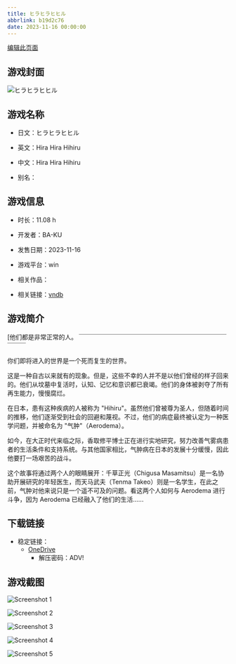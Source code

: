 ```yaml
---
title: ヒラヒラヒヒル
abbrlink: b19d2c76
date: 2023-11-16 00:00:00
---
```

[编辑此页面](https://github.com/ACG-3/ADV3-source/blob/main/source/_posts/games/%E3%83%92%E3%83%A9%E3%83%92%E3%83%A9%E3%83%92%E3%83%92%E3%83%AB.md)

## 游戏封面

![ヒラヒラヒヒル](https://pan.timero.xyz/d/onedrive/img_lib_001/%E3%83%92%E3%83%A9%E3%83%92%E3%83%A9%E3%83%92%E3%83%92%E3%83%AB_cover.avif)


## 游戏名称

- 日文：ヒラヒラヒヒル
- 英文：Hira Hira Hihiru
- 中文：Hira Hira Hihiru

- 别名：


## 游戏信息

- 时长：11.08 h
- 开发者：BA-KU
- 发售日期：2023-11-16
- 游戏平台：win
- 相关作品：

- 相关链接：[vndb](https://vndb.org/v38429)


## 游戏简介

[他们都是非常正常的人。
￣￣￣￣￣￣￣￣￣￣￣￣￣￣￣￣￣￣￣￣￣￣￣￣￣￣￣

你们即将进入的世界是一个死而复生的世界。

这是一种自古以来就有的现象。但是，这些不幸的人并不是以他们曾经的样子回来的。他们从坟墓中复活时，认知、记忆和意识都已衰竭。他们的身体被剥夺了所有再生能力，慢慢腐烂。

在日本，患有这种疾病的人被称为 "Hihiru"。虽然他们曾被尊为圣人，但随着时间的推移，他们逐渐受到社会的回避和蔑视。不过，他们的病症最终被认定为一种医学问题，并被命名为 "气肿"（Aerodema）。

如今，在大正时代来临之际，香取修平博士正在进行实地研究，努力改善气雾病患者的生活条件和支持系统。与其他国家相比，气肿病在日本的发展十分缓慢，因此他要打一场艰苦的战斗。

这个故事将通过两个人的眼睛展开：千草正光（Chigusa Masamitsu）是一名协助开展研究的年轻医生，而天马武夫（Tenma Takeo）则是一名学生，在此之前，气肿对他来说只是一个遥不可及的问题。看这两个人如何与 Aerodema 进行斗争，因为 Aerodema 已经融入了他们的生活......




## 下载链接

- 稳定链接：
    - [OneDrive](https://pan.timero.xyz/onedrive/adv_lib_001/%E3%83%92%E3%83%A9%E3%83%92%E3%83%A9%E3%83%92%E3%83%92%E3%83%AB)
        - 解压密码：ADV!

## 游戏截图


![Screenshot 1](https://pan.timero.xyz/d/onedrive/img_lib_001/%E3%83%92%E3%83%A9%E3%83%92%E3%83%A9%E3%83%92%E3%83%92%E3%83%AB_Screenshot_1.avif)

![Screenshot 2](https://pan.timero.xyz/d/onedrive/img_lib_001/%E3%83%92%E3%83%A9%E3%83%92%E3%83%A9%E3%83%92%E3%83%92%E3%83%AB_Screenshot_2.avif)

![Screenshot 3](https://pan.timero.xyz/d/onedrive/img_lib_001/%E3%83%92%E3%83%A9%E3%83%92%E3%83%A9%E3%83%92%E3%83%92%E3%83%AB_Screenshot_3.avif)

![Screenshot 4](https://pan.timero.xyz/d/onedrive/img_lib_001/%E3%83%92%E3%83%A9%E3%83%92%E3%83%A9%E3%83%92%E3%83%92%E3%83%AB_Screenshot_4.avif)

![Screenshot 5](https://pan.timero.xyz/d/onedrive/img_lib_001/%E3%83%92%E3%83%A9%E3%83%92%E3%83%A9%E3%83%92%E3%83%92%E3%83%AB_Screenshot_5.avif)

